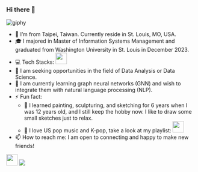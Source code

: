 ### Hi there 👋
![giphy](https://github.com/Amanda-L/Amanda-L/assets/52643725/c955bbe7-195e-434c-93e0-f2bb56d2d266)

- :house_with_garden: I’m from Taipei, Taiwan. Currently reside in St. Louis, MO, USA.
- :mortar_board: I majored in Master of Information Systems Management and graduated from Washington University in St. Louis in December 2023.
- :computer: Tech Stacks: <img height="30" src="https://www.google.com/url?sa=i&url=https%3A%2F%2F1000logos.net%2Fpython-logo%2F&psig=AOvVaw01B0wNWxuergdCTYd1j_tF&ust=1704324912896000&source=images&cd=vfe&opi=89978449&ved=0CBIQjRxqFwoTCJil7prvv4MDFQAAAAAdAAAAABAD](https://www.google.com/url?sa=i&url=https%3A%2F%2Fcommons.wikimedia.org%2Fwiki%2FFile%3APython.svg&psig=AOvVaw01B0wNWxuergdCTYd1j_tF&ust=1704324912896000&source=images&cd=vfe&opi=89978449&ved=0CBIQjRxqFwoTCJil7prvv4MDFQAAAAAdAAAAABAI"/>
- 🤔 I am seeking opportunities in the field of Data Analysis or Data Science.
- 🌱 I am currently learning graph neural networks (GNN) and wish to integrate them with natural language processing (NLP).
- ⚡ Fun fact:
    - :blue_heart: I learned painting, sculpturing, and sketching for 6 years when I was 12 years old, and I still keep the hobby now. I like to draw some small sketches just to relax.
    - :musical_note: I love US pop music and K-pop, take a look at my playlist:
      <a href="https://music.youtube.com/playlist?list=PL9Ln2M3z68HLDS5GDfHFMqQDB6jLsUQ5v&si=SZSmKkc_AjSzcei6">
          <img height="30" src="https://github.com/Amanda-L/Amanda-L/assets/52643725/bfb703d2-bb8c-4548-b188-9a29ad857f14"/>
      </a>
- 📫 How to reach me: I am open to connecting and happy to make new friends!

<a href="https://www.linkedin.com/in/pei-yu-huang-10702/"><img height="30" src="https://img.shields.io/badge/linkedin-%230077B5.svg?style=for-the-badge&logo=linkedin"/></a>
<a href="mailto:h.peiyu@wustl.edu?"><img src="https://img.shields.io/badge/gmail-%23DD0031.svg?&style=for-the-badge&logo=gmail&logoColor=white"/></a>


  

